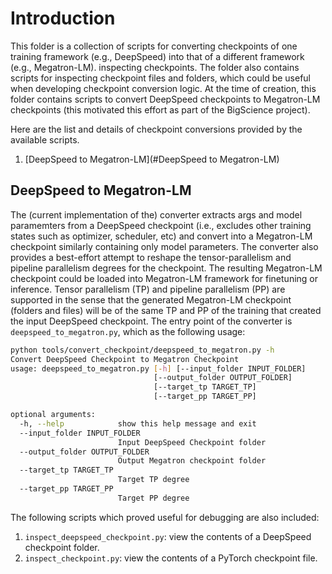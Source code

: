 # Introduction
This folder is a collection of scripts for converting checkpoints of one training framework (e.g., DeepSpeed) into that of a different framework (e.g., Megatron-LM). inspecting checkpoints. The folder also contains scripts for inspecting checkpoint files and folders, which could be useful when developing checkpoint conversion logic. At the time of creation, this folder contains scripts to convert DeepSpeed checkpoints to Megatron-LM checkpoints (this motivated this effort as part of the BigScience project). 

Here are the list and details of checkpoint conversions provided by the available scripts.
1. [DeepSpeed to Megatron-LM](#DeepSpeed to Megatron-LM)


## DeepSpeed to Megatron-LM
The (current implementation of the) converter extracts args and model paramemters from a DeepSpeed checkpoint (i.e., excludes other training states such as optimizer, scheduler, etc) and convert into a Megatron-LM checkpoint similarly containing only model parameters. The converter also provides a best-effort attempt to reshape the tensor-parallelism and pipeline parallelism degrees for the checkpoint. The resulting Megatron-LM checkpoint could be loaded into Megatron-LM framework for finetuning or inference. Tensor parallelism (TP) and pipeline parallelism (PP) are supported in the sense that the generated Megatron-LM checkpoint (folders and files) will be of the same TP and PP of the training that created the input DeepSpeed checkpoint. The entry point of the converter is `deepspeed_to_megatron.py`, which as the following usage:
```bash
python tools/convert_checkpoint/deepspeed_to_megatron.py -h
Convert DeepSpeed Checkpoint to Megatron Checkpoint
usage: deepspeed_to_megatron.py [-h] [--input_folder INPUT_FOLDER]
                                [--output_folder OUTPUT_FOLDER]
                                [--target_tp TARGET_TP]
                                [--target_pp TARGET_PP]

optional arguments:
  -h, --help            show this help message and exit
  --input_folder INPUT_FOLDER
                        Input DeepSpeed Checkpoint folder
  --output_folder OUTPUT_FOLDER
                        Output Megatron checkpoint folder
  --target_tp TARGET_TP
                        Target TP degree
  --target_pp TARGET_PP
                        Target PP degree
```

The following scripts which proved useful for debugging are also included:
1. `inspect_deepspeed_checkpoint.py`: view the contents of a DeepSpeed checkpoint folder.
2. `inspect_checkpoint.py`: view the contents of a PyTorch checkpoint file. 